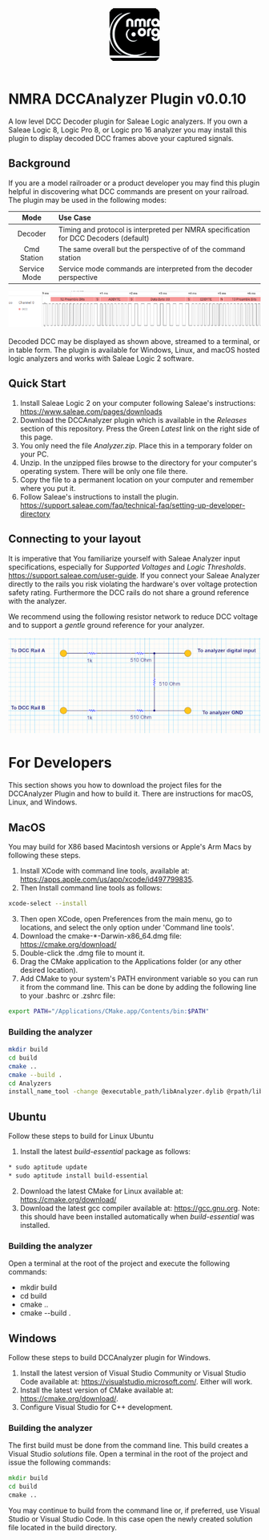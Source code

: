 
<center>
<img src="img/nmra.png"><br><br>
</center>

# NMRA DCCAnalyzer Plugin v0.0.10

A low level DCC Decoder plugin for Saleae Logic analyzers.  If you own a Saleae Logic 8, Logic Pro 8, or Logic pro 16 analyzer you may install this plugin to display decoded DCC frames above your captured signals.

## Background

If you are a model railroader or a product developer you may find this plugin helpful in discovering what DCC commands are present on your railroad.  The plugin may be used in the following modes:

| Mode | Use Case |
|:----:| :----- |
| Decoder | Timing and protocol is interpreted per NMRA specification for DCC Decoders (default) |
| Cmd Station | The same overall but the perspective of of the command station |
| Service Mode | Service mode commands are interpreted from the decoder perspective |

![alt text](img/TimeLine.png)
<br><br>
Decoded DCC may be displayed as shown above, streamed to a terminal, or in table form.  The plugin is available for Windows, Linux, and macOS hosted logic analyzers and works with Saleae Logic 2 software.
<br>

## Quick Start

1. Install Saleae Logic 2 on your computer following Saleae's instructions: https://www.saleae.com/pages/downloads  
2. Download the DCCAnalyzer plugin which is available in the *Releases* section of this repository.  Press the Green *Latest* link on the right side of this page.
3. You only need the file *Analyzer.zip*.  Place this in a temporary folder on your PC.
4. Unzip.  In the unzipped files browse to the directory for your computer's operating system.  There will be only one file there.
5. Copy the file to a permanent location on your computer and remember where you put it.
6. Follow Saleae's instructions to install the plugin. https://support.saleae.com/faq/technical-faq/setting-up-developer-directory

## Connecting to your layout

It is imperative that You familiarize yourself with Saleae Analyzer input specifications, especially for *Supported Voltages* and *Logic Thresholds*. https://support.saleae.com/user-guide.  If you connect your Saleae Analyzer directly to the rails you risk violating the hardware's over voltage protection safety rating.  Furthermore the DCC rails do not share a ground reference with the analyzer.

We recommend using the following resistor network to reduce DCC voltage and to support a *gentle* ground reference for your analyzer.
<br><br>
![alt text](img/ResNet.png)

# For Developers

This section shows you how to download the project files for the DCCAnalyzer Plugin and how to build it.  There are instructions for macOS, Linux, and Windows. 

## MacOS

You may build for X86 based Macintosh versions or Apple's Arm Macs by following these steps.

1. Install XCode with command line tools, available at: https://apps.apple.com/us/app/xcode/id497799835.
2. Then Install command line tools as follows:
```bash
xcode-select --install
```
3. Then open XCode, open Preferences from the main menu, go to locations, and select the only option under 'Command line tools'.
4. Download  the cmake-*-Darwin-x86_64.dmg file: https://cmake.org/download/
5. Double-click the .dmg file to mount it.
6. Drag the CMake application to the Applications folder (or any other desired location).
7. Add CMake to your system's PATH environment variable so you can run it from the command line. This can be done by adding the following line to your .bashrc or .zshrc file:
```bash
export PATH="/Applications/CMake.app/Contents/bin:$PATH"
```

### Building the analyzer

```bash
mkdir build
cd build
cmake ..
cmake --build .
cd Analyzers
install_name_tool -change @executable_path/libAnalyzer.dylib @rpath/libAnalyzer.dylib libdcc_analyzer.so
```

## Ubuntu

Follow these steps to build for Linux Ubuntu
1. Install the latest *build-essential* package as follows:
```bash
* sudo aptitude update
* sudo aptitude install build-essential
```
2. Download the latest CMake for Linux available at: https://cmake.org/download/
3. Download the latest gcc compiler available at: https://gcc.gnu.org.  Note: this should have been installed automatically when *build-essential* was installed.

### Building the analyzer
Open a terminal at the root of the project and execute the following commands:
* mkdir build
* cd build
* cmake ..
* cmake --build .

## Windows
Follow these steps to build DCCAnalyzer plugin for Windows.

1. Install the latest version of Visual Studio Community or Visual Studio Code available at: https://visualstudio.microsoft.com/.  Either will work.
2. Install the latest version of CMake available at: https://cmake.org/download/.
3. Configure Visual Studio for C++ development.  

### Building the analyzer
The first build must be done from the command line.  This build creates a Visual Studio *solutions* file.  Open a terminal in the root of the project and issue the following commands:

```bat
mkdir build
cd build
cmake ..
```
You may continue to build from the command line or, if preferred, use Visual Studio or Visual Studio Code.  In this case open the newly created solution file located in the build directory.

